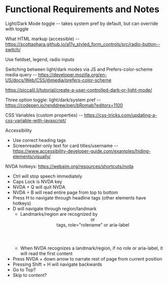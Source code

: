 # Functional Requirements and Notes

Light/Dark Mode toggle -- takes system pref by default, but can override with toggle

What HTML markup (accessible) -- https://scottaohara.github.io/a11y_styled_form_controls/src/radio-button--switch/

Use fieldset, legend, radio inputs

Switching between light/dark modes via JS and Prefers-color-scheme media query -- https://developer.mozilla.org/en-US/docs/Web/CSS/@media/prefers-color-scheme

https://piccalil.li/tutorial/create-a-user-controlled-dark-or-light-mode/

Three option toggle: light/dark/system pref -- https://codepen.io/renddrew/pen/bRomab?editors=1100

CSS Variables (custom properties) -- https://css-tricks.com/updating-a-css-variable-with-javascript/

Accessibility

- Use correct heading tags
- Screenreader-only text for card titles/username -- https://www.accessibility-developer-guide.com/examples/hiding-elements/visually/

NVDA hotkeys:
https://webaim.org/resources/shortcuts/nvda

- Ctrl will stop speech immediately
- Caps Lock is NVDA key
- NVDA + Q will quit NVDA
- NVDA + B will read entire page from top to bottom
- Press H to navigate through headline tags (other elements have hotkeys)
- D will navigate through region/landmark
  - Landmarks/region are recognized by <header> or <main> tags, role="rolename" or aria-label
  - When NVDA recognizes a landmark/region, if no role or aria-label, it will read the first content
- Press NVDA + down arrow to narrate rest of page from current position
- Pressing Shift + H will navigate backwards
- Go to Top?
- Skip to content?